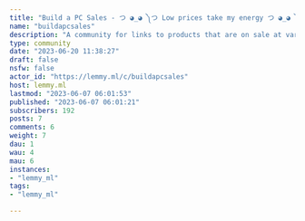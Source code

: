 ```yaml
---
title: "Build a PC Sales - つ ◕_◕ ༽つ Low prices take my energy つ ◕_◕ ༽つ" 
name: "buildapcsales"
description: "A community for links to products that are on sale at various websites. Monitors, cables, processors, video cards, fans, cooling, cases, accessories, anything for a PC build."
type: community
date: "2023-06-20 11:38:27"
draft: false
nsfw: false
actor_id: "https://lemmy.ml/c/buildapcsales"
host: lemmy.ml
lastmod: "2023-06-07 06:01:53"
published: "2023-06-07 06:01:21"
subscribers: 192
posts: 7
comments: 6
weight: 7
dau: 1
wau: 4
mau: 6
instances:
- "lemmy_ml"
tags: 
- "lemmy_ml"

---
```

